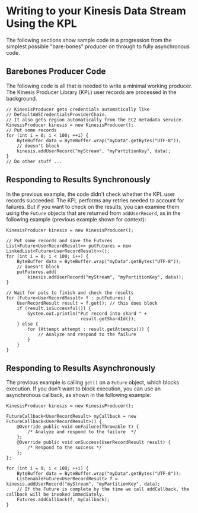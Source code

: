 # Writing to your Kinesis Data Stream Using the KPL<a name="kinesis-kpl-writing"></a>

The following sections show sample code in a progression from the simplest possible "bare\-bones" producer on through to fully asynchronous code\.

## Barebones Producer Code<a name="kinesis-kpl-writing-code"></a>

The following code is all that is needed to write a minimal working producer\. The Kinesis Producer Library \(KPL\) user records are processed in the background\.

```
// KinesisProducer gets credentials automatically like 
// DefaultAWSCredentialsProviderChain. 
// It also gets region automatically from the EC2 metadata service. 
KinesisProducer kinesis = new KinesisProducer();  
// Put some records 
for (int i = 0; i < 100; ++i) {
    ByteBuffer data = ByteBuffer.wrap("myData".getBytes("UTF-8"));
    // doesn't block       
    kinesis.addUserRecord("myStream", "myPartitionKey", data); 
}  
// Do other stuff ...
```

## Responding to Results Synchronously<a name="kinesis-kpl-writing-synchronous"></a>

In the previous example, the code didn't check whether the KPL user records succeeded\. The KPL performs any retries needed to account for failures\. But if you want to check on the results, you can examine them using the `Future` objects that are returned from `addUserRecord`, as in the following example \(previous example shown for context\):

```
KinesisProducer kinesis = new KinesisProducer();  

// Put some records and save the Futures 
List<Future<UserRecordResult>> putFutures = new LinkedList<Future<UserRecordResult>>(); 
for (int i = 0; i < 100; i++) {
    ByteBuffer data = ByteBuffer.wrap("myData".getBytes("UTF-8"));
    // doesn't block 
    putFutures.add(
        kinesis.addUserRecord("myStream", "myPartitionKey", data)); 
}  

// Wait for puts to finish and check the results 
for (Future<UserRecordResult> f : putFutures) {
    UserRecordResult result = f.get(); // this does block     
    if (result.isSuccessful()) {         
        System.out.println("Put record into shard " + 
                            result.getShardId());     
    } else {
        for (Attempt attempt : result.getAttempts()) {
            // Analyze and respond to the failure         
        }
    }
}
```

## Responding to Results Asynchronously<a name="kinesis-kpl-writing-asynchronous"></a>

The previous example is calling `get()` on a `Future` object, which blocks execution\. If you don't want to block execution, you can use an asynchronous callback, as shown in the following example:

```
KinesisProducer kinesis = new KinesisProducer();

FutureCallback<UserRecordResult> myCallback = new FutureCallback<UserRecordResult>() {     
    @Override public void onFailure(Throwable t) {
        /* Analyze and respond to the failure  */ 
    };     
    @Override public void onSuccess(UserRecordResult result) { 
        /* Respond to the success */ 
    };
};

for (int i = 0; i < 100; ++i) {
    ByteBuffer data = ByteBuffer.wrap("myData".getBytes("UTF-8"));      
    ListenableFuture<UserRecordResult> f = kinesis.addUserRecord("myStream", "myPartitionKey", data);     
    // If the Future is complete by the time we call addCallback, the callback will be invoked immediately.
    Futures.addCallback(f, myCallback); 
}
```
